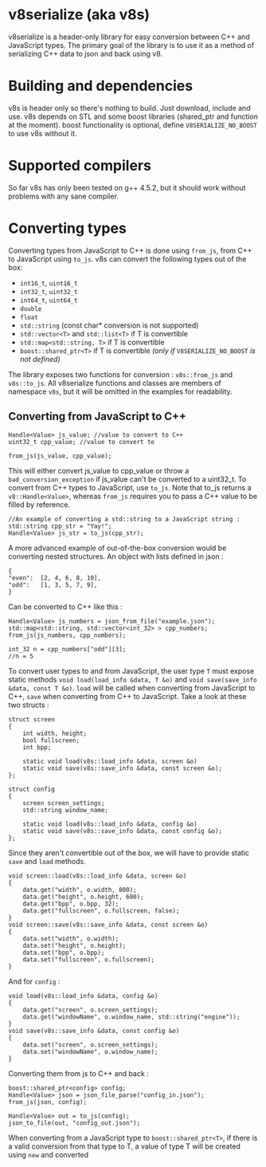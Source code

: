v8serialize (aka v8s)
=====================

v8serialize is a header-only library for easy conversion between 
C++ and JavaScript types. The primary goal of the library is to use it as
a method of serializing C++ data to json and back using v8.

Building and dependencies 
=========================

v8s is header only so there's nothing to build. Just download, include and use.
v8s depends on STL and some boost libraries (shared_ptr and function at 
the moment). boost functionality is optional, define `V8SERIALIZE_NO_BOOST`
to use v8s without it.

Supported compilers
===================

So far v8s has only been tested on g++ 4.5.2, but it should work without
problems with any sane compiler.

Converting types
================


Converting types from JavaScript to C++ is done using `from_js`, from C++ 
to JavaScript using `to_js`. v8s can convert the following types out of 
the box: 
 
* `int16_t`, `uint16_t`
* `int32_t`, `uint32_t`
* `int64_t`, `uint64_t`
* `double`
* `float`
* `std::string` (const char* conversion is not supported)
* `std::vector<T>` and `std::list<T>` if T is convertible
* `std::map<std::string, T>` if T is convertible
* `boost::shared_ptr<T>` if T is convertible *(only if* `V8SERIALIZE_NO_BOOST` *is not defined)*

The library exposes two functions for conversion : `v8s::from_js` and `v8s::to_js`. 
All v8serialize functions and classes are members of namespace `v8s`, but it will 
be omitted in the examples for readability. 

Converting from JavaScript to C++
---------------------------------

    Handle<Value> js_value; //value to convert to C++
    uint32_t cpp_value; //value to convert to
    
    from_js(js_value, cpp_value);

This will either convert js_value to cpp_value or throw a `bad_conversion_exception`
if js_value can't be converted to a uint32_t. To convert from
C++ types to JavaScript, use `to_js`. Note that to_js returns a 
`v8::Handle<Value>`, whereas `from_js` requires you to pass a C++ value 
to be filled by reference.

    //An example of converting a std::string to a JavaScript string :
    std::string cpp_str = "Yay!";
    Handle<Value> js_str = to_js(cpp_str);

A more advanced example of out-of-the-box conversion would be converting
nested structures. An object with lists defined in json :

    {
    "even":  [2, 4, 6, 8, 10],
    "odd":   [1, 3, 5, 7, 9],
    }

Can be converted to C++ like this :

    Handle<Value> js_numbers = json_from_file("example.json");
    std::map<std::string, std::vector<int_32> > cpp_numbers;
    from_js(js_numbers, cpp_numbers);
    
    int_32 n = cpp_numbers["odd"][3];
    //n = 5

To convert user types to and from JavaScript, the user type `T` must expose 
static methods `void load(load_info &data, T &o)` and 
`void save(save_info &data, const T &o)`. `load` will be called when 
converting from JavaScript to C++, `save` when converting from C++ to 
JavaScript. Take a look at these two structs :

    struct screen
    {
		int width, height;
		bool fullscreen;
		int bpp;
		
		static void load(v8s::load_info &data, screen &o)
		static void save(v8s::save_info &data, const screen &o);
	};

	struct config
	{
		screen screen_settings;
		std::string window_name;
		
		static void load(v8s::load_info &data, config &o)
		static void save(v8s::save_info &data, const config &o);		
	};


Since they aren't convertible out of the box, we will have to provide
static `save` and `load` methods. 

	void screen::load(v8s::load_info &data, screen &o)
	{
		data.get("width", o.width, 800);
		data.get("height", o.height, 600);
		data.get("bpp", o.bpp, 32);
		data.get("fullscreen", o.fullscreen, false);
	}
	void screen::save(v8s::save_info &data, const screen &o)
	{
		data.set("width", o.width);
		data.set("height", o.height);
		data.set("bpp", o.bpp);
		data.set("fullscreen", o.fullscreen);
	}    
    
And for `config` :

	void load(v8s::load_info &data, config &o)
	{
		data.get("screen", o.screen_settings);
		data.get("windowName", o.window_name, std::string("engine"));
	}
	void save(v8s::save_info &data, const config &o)
	{
		data.set("screen", o.screen_settings);
		data.set("windowName", o.window_name);
	}

Converting them from js to C++ and back :

	boost::shared_ptr<config> config;
	Handle<Value> json = json_file_parse("config_in.json");
	from_js(json, config);

	Handle<Value> out = to_js(config);
	json_to_file(out, "config_out.json");    

When converting from a JavaScript type to `boost::shared_ptr<T>`, if 
there is a valid conversion from that type to T, a value of type T will be
created using `new` and converted
